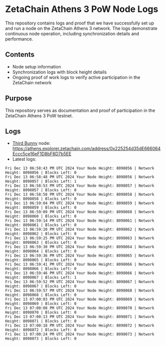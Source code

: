 # ZetaChain Athens 3 PoW Node Logs
This repository contains logs and proof that we have successfully set up and run a node on the ZetaChain Athens 3 network. The logs demonstrate continuous node operation, including synchronization details and performance.

## Contents
- Node setup information
- Synchronization logs with block height details
- Ongoing proof of work logs to verify active participation in the ZetaChain network

## Purpose
This repository serves as documentation and proof of participation in the ZetaChain Athens 3 PoW testnet.

## Logs

- [Third Bunny](https://thirdbunny.xyz/) node: https://athens.explorer.zetachain.com/address/0x225254d35dE666064Eccc5ce16eF1D8bF8D7b5EE
- Latest logs:
```
Fri Dec 13 06:58:43 PM UTC 2024 Your Node Height: 8098056 | Network Height: 8098056 | Blocks Left: 0
Fri Dec 13 06:58:48 PM UTC 2024 Your Node Height: 8098056 | Network Height: 8098057 | Blocks Left: 1
Fri Dec 13 06:58:53 PM UTC 2024 Your Node Height: 8098057 | Network Height: 8098057 | Blocks Left: 0
Fri Dec 13 06:58:58 PM UTC 2024 Your Node Height: 8098058 | Network Height: 8098058 | Blocks Left: 0
Fri Dec 13 06:59:04 PM UTC 2024 Your Node Height: 8098059 | Network Height: 8098059 | Blocks Left: 0
Fri Dec 13 06:59:09 PM UTC 2024 Your Node Height: 8098060 | Network Height: 8098060 | Blocks Left: 0
Fri Dec 13 06:59:14 PM UTC 2024 Your Node Height: 8098061 | Network Height: 8098061 | Blocks Left: 0
Fri Dec 13 06:59:20 PM UTC 2024 Your Node Height: 8098062 | Network Height: 8098062 | Blocks Left: 0
Fri Dec 13 06:59:25 PM UTC 2024 Your Node Height: 8098063 | Network Height: 8098063 | Blocks Left: 0
Fri Dec 13 06:59:30 PM UTC 2024 Your Node Height: 8098064 | Network Height: 8098064 | Blocks Left: 0
Fri Dec 13 06:59:36 PM UTC 2024 Your Node Height: 8098065 | Network Height: 8098065 | Blocks Left: 0
Fri Dec 13 06:59:41 PM UTC 2024 Your Node Height: 8098066 | Network Height: 8098066 | Blocks Left: 0
Fri Dec 13 06:59:46 PM UTC 2024 Your Node Height: 8098066 | Network Height: 8098067 | Blocks Left: 1
Fri Dec 13 06:59:52 PM UTC 2024 Your Node Height: 8098067 | Network Height: 8098067 | Blocks Left: 0
Fri Dec 13 06:59:57 PM UTC 2024 Your Node Height: 8098068 | Network Height: 8098068 | Blocks Left: 0
Fri Dec 13 07:00:03 PM UTC 2024 Your Node Height: 8098069 | Network Height: 8098069 | Blocks Left: 0
Fri Dec 13 07:00:08 PM UTC 2024 Your Node Height: 8098070 | Network Height: 8098070 | Blocks Left: 0
Fri Dec 13 07:00:13 PM UTC 2024 Your Node Height: 8098071 | Network Height: 8098071 | Blocks Left: 0
Fri Dec 13 07:00:18 PM UTC 2024 Your Node Height: 8098072 | Network Height: 8098072 | Blocks Left: 0
Fri Dec 13 07:00:24 PM UTC 2024 Your Node Height: 8098073 | Network Height: 8098073 | Blocks Left: 0
```
